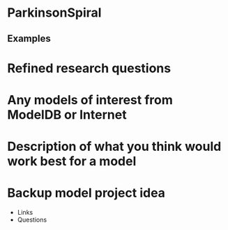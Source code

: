 # ParkinsonSpiral

## Examples

# Refined research questions

# Any models of interest from ModelDB or Internet

# Description of what you think would work best for a model

# Backup model project idea
- Links
- Questions
